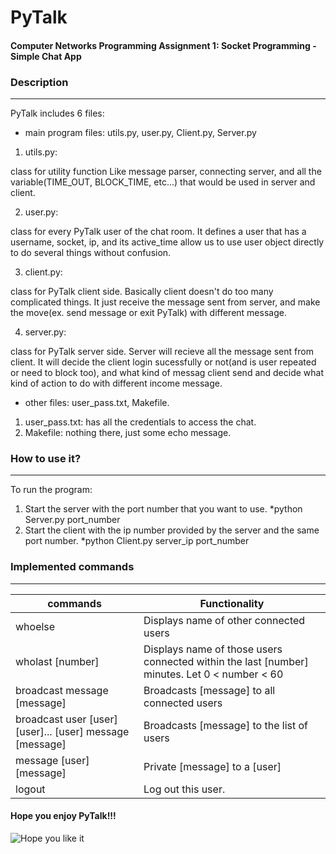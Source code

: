 # PyTalk
#### Computer Networks Programming Assignment 1: Socket Programming - Simple Chat App

### Description
------

PyTalk includes 6 files:

- main program files: utils.py, user.py, Client.py, Server.py

1. utils.py:

class for utility function
Like message parser, connecting server,
and all the variable(TIME_OUT, BLOCK_TIME, etc...)
that would be used in server and client.

2. user.py:

class for every PyTalk user of the chat room.
It defines a user that has a username, socket, ip,
and its active_time allow us to use user object
directly to do several things without confusion.

3. client.py:

class for PyTalk client side. Basically client doesn't do
too many complicated things. It just receive the message
sent from server, and make the move(ex. send message or
exit PyTalk) with different message.

4. server.py:

class for PyTalk server side. Server will recieve all
the message sent from client. It will decide the client
login sucessfully or not(and is user repeated or need to
block too), and what kind of messag client send and decide
what kind of action to do with different income message.

- other files: user_pass.txt, Makefile.

1. user_pass.txt: has all the credentials to access the chat.
2. Makefile: nothing there, just some echo message.

### How to use it?
------

To run the program:

1. Start the server with the port number that you want to use.
*python Server.py port_number
2. Start the client with the ip number provided by the server and the same port number.
*python Client.py server_ip port_number

### Implemented commands
------

|commands                       |Functionality                                 |
|-------------------------------|----------------------------------------------|
|whoelse                        |Displays name of other connected users        |
|wholast [number]               |Displays name of those users connected within the last [number] minutes. Let 0 < number < 60|
|broadcast message [message]    |Broadcasts [message] to all connected users   |
|broadcast user [user] [user]... [user] message [message]|Broadcasts [message] to the list of users      |
|message [user] [message]       |Private [message] to a [user]                 |
|logout                         |Log out this user.                            |


#### Hope you enjoy PyTalk!!!
![Hope you like it](http://cdn0.vox-cdn.com/assets/5057232/kerley_dance.gif)

